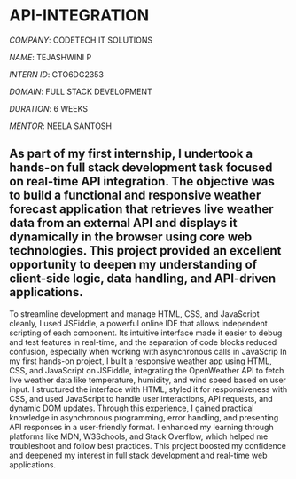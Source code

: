 # API-INTEGRATION

*COMPANY*: CODETECH IT SOLUTIONS

*NAME*: TEJASHWINI P

*INTERN ID*: CTO6DG2353

*DOMAIN*: FULL STACK DEVELOPMENT

*DURATION*: 6 WEEKS

*MENTOR*: NEELA SANTOSH

## As part of my first internship, I undertook a hands-on full stack development task focused on real-time API integration. The objective was to build a functional and responsive weather forecast application that retrieves live weather data from an external API and displays it dynamically in the browser using core web technologies. This project provided an excellent opportunity to deepen my understanding of client-side logic, data handling, and API-driven applications.
To streamline development and manage HTML, CSS, and JavaScript cleanly, I used JSFiddle, a powerful online IDE that allows independent scripting of each component. Its intuitive interface made it easier to debug and test features in real-time, and the separation of code blocks reduced confusion, especially when working with asynchronous calls in JavaScrip
In my first hands-on project, I built a responsive weather app using HTML, CSS, and JavaScript on JSFiddle, integrating the OpenWeather API to fetch live weather data like temperature, humidity, and wind speed based on user input. I structured the interface with HTML, styled it for responsiveness with CSS, and used JavaScript to handle user interactions, API requests, and dynamic DOM updates. Through this experience, I gained practical knowledge in asynchronous programming, error handling, and presenting API responses in a user-friendly format. I enhanced my learning through platforms like MDN, W3Schools, and Stack Overflow, which helped me troubleshoot and follow best practices. This project boosted my confidence and deepened my interest in full stack development and real-time web applications.
